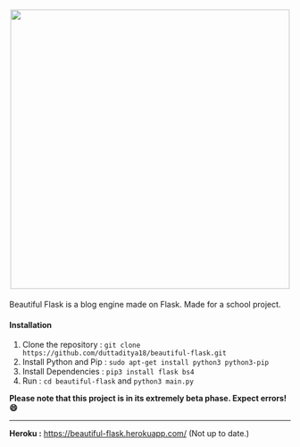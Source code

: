 
<h1 align="center"><center><img src="https://i.imgur.com/QF17bG7.png" width="500px"></center></h1>

Beautiful Flask is a blog engine made on Flask. Made for a school project.

#### Installation
1. Clone the repository : `git clone https://github.com/duttaditya18/beautiful-flask.git`
2. Install Python and Pip : `sudo apt-get install python3 python3-pip`
3. Install Dependencies : `pip3 install flask bs4`
4. Run : `cd beautiful-flask` and `python3 main.py`

**Please note that this project is in its extremely beta phase. Expect errors! :smile:**

---

**Heroku :** https://beautiful-flask.herokuapp.com/ (Not up to date.)

